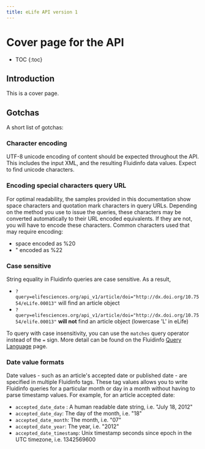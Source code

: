 ```yaml
--- 
title: eLife API version 1
---
```



# Cover page for the API

* TOC
{:toc}

## Introduction

This is a cover page.

## Gotchas

A short list of gotchas:

### Character encoding

UTF-8 unicode encoding of content should be expected throughout the API. This includes the input XML, and the resulting Fluidinfo data values. Expect to find unicode characters.

### Encoding special characters query URL

For optimal readability, the samples provided in this documentation show space characters and quotation mark characters in query URLs. Depending on the method you use to issue the queries, these characters may be converted automatically to their URL encoded equivalents. If they are not, you will have to encode these characters. Common characters used that may require encoding:

* space encoded as %20
* " encoded as %22
  
### Case sensitive

String equality in Fluidinfo queries are case sensitive. As a result,

* `?query=elifesciences.org/api_v1/article/doi="http://dx.doi.org/10.7554/eLife.00013"` will find an article object
* `?query=elifesciences.org/api_v1/article/doi="http://dx.doi.org/10.7554/elife.00013"` <b>will not</b> find an article object (lowercase 'L' in eLife)

To query with case insensitivity, you can use the `matches` query operator instead of the `=` sign. More detail can be found on the Fluidinfo [Query Language](http://doc.fluidinfo.com/fluidDB/queries.html) page.

### Date value formats

Date values - such as an article's accepted date or published date - are specified in multiple Fluidinfo tags. These tag values allows you to write Fluidinfo queries for a particular month or day in a month without having to parse timestamp values. For example, for an article accepted date:

* `accepted_date_date` : A human readable date string, i.e. "July 18, 2012"
* `accepted_date_day`: The day of the month, i.e. "18"
* `accepted_date_month`: The month, i.e. "07"
* `accepted_date_year`: The year, i.e. "2012"
* `accepted_date_timestamp`: Unix timestamp seconds since epoch in the UTC timezone, i.e. 1342569600

